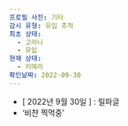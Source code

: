 ```yaml
---
프로필 사진: 기타
감시 유형: 유입 추적
최초 상태:
  - 고라니
  - 유입
현재 상태:
  - 키메라
확인날짜: 2022-09-30
---
```

- [ 2022년 9월 30일 ] : 릴파글
- ‘비챤 찍먹중’